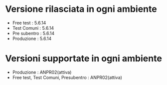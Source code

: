 # Versione rilasciata in ogni ambiente

- Free test : 5.6.14
- Test Comuni : 5.6.14
- Pre subentro : 5.6.14
- Produzione : 5.6.14


# Versioni supportate in ogni ambiente

- Produzione : ANPR02(attiva)
- Free test, Test Comuni, Presubentro : ANPR02(attiva)
